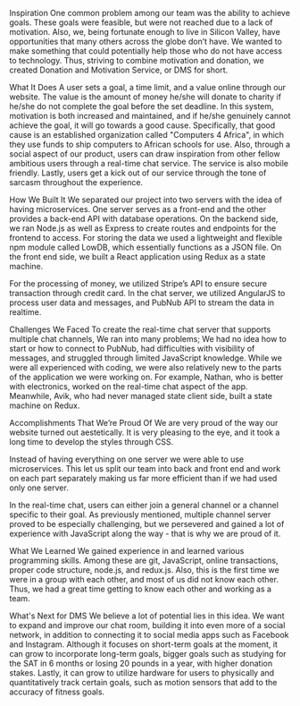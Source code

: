 Inspiration
One common problem among our team was the ability to achieve goals. These goals were feasible, but were not reached due to a lack of motivation. Also, we, being fortunate enough to live in Silicon Valley, have opportunities that many others across the globe don’t have. We wanted to make something that could potentially help those who do not have access to technology. Thus, striving to combine motivation and donation, we created Donation and Motivation Service, or DMS for short.

What It Does
A user sets a goal, a time limit, and a value online through our website. The value is the amount of money he/she will donate to charity if he/she do not complete the goal before the set deadline. In this system, motivation is both increased and maintained, and if he/she genuinely cannot achieve the goal, it will go towards a good cause. Specifically, that good cause is an established organization called "Computers 4 Africa", in which they use funds to ship computers to African schools for use. Also, through a social aspect of our product, users can draw inspiration from other fellow ambitious users through a real-time chat service. The service is also mobile friendly. Lastly, users get a kick out of our service through the tone of sarcasm throughout the experience.

How We Built It
We separated our project into two servers with the idea of having microservices. One server serves as a front-end and the other provides a back-end API with database operations. On the backend side, we ran Node.js as well as Express to create routes and endpoints for the frontend to access. For storing the data we used a lightweight and flexible npm module called LowDB, which essentially functions as a JSON file. On the front end side, we built a React application using Redux as a state machine.

For the processing of money, we utilized Stripe’s API to ensure secure transaction through credit card. In the chat server, we utilized AngularJS to process user data and messages, and PubNub API to stream the data in realtime.

Challenges We Faced
To create the real-time chat server that supports multiple chat channels, We ran into many problems; We had no idea how to start or how to connect to PubNub, had difficulties with visibility of messages, and struggled through limited JavaScript knowledge. While we were all experienced with coding, we were also relatively new to the parts of the application we were working on. For example, Nathan, who is better with electronics, worked on the real-time chat aspect of the app. Meanwhile, Avik, who had never managed state client side, built a state machine on Redux.

Accomplishments That We’re Proud Of
We are very proud of the way our website turned out aestetically. It is very pleasing to the eye, and it took a long time to develop the styles through CSS.

Instead of having everything on one server we were able to use microservices. This let us split our team into back and front end and work on each part separately making us far more efficient than if we had used only one server.

In the real-time chat, users can either join a general channel or a channel specific to their goal. As previously mentioned, multiple channel server proved to be especially challenging, but we persevered and gained a lot of experience with JavaScript along the way - that is why we are proud of it.

What We Learned
We gained experience in and learned various programming skills. Among these are git, JavaScript, online transactions, proper code structure, node.js, and redux.js. Also, this is the first time we were in a group with each other, and most of us did not know each other. Thus, we had a great time getting to know each other and working as a team.

What's Next for DMS
We believe a lot of potential lies in this idea. We want to expand and improve our chat room, building it into even more of a social network, in addition to connecting it to social media apps such as Facebook and Instagram. Although it focuses on short-term goals at the moment, it can grow to incorporate long-term goals, bigger goals such as studying for the SAT in 6 months or losing 20 pounds in a year, with higher donation stakes. Lastly, it can grow to utilize hardware for users to physically and quantitatively track certain goals, such as motion sensors that add to the accuracy of fitness goals.
